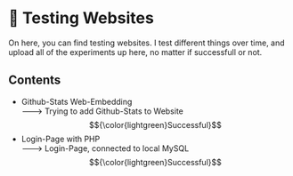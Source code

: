 # 🧪 Testing Websites
On here, you can find testing websites. I test different things over time, and upload all of the experiments up here, no matter if successfull or not.

## Contents

* Github-Stats Web-Embedding <br>
  ---> Trying to add Github-Stats to Website 
  $${\color{lightgreen}Successful}$$
* Login-Page with PHP <br>
  ---> Login-Page, connected to local MySQL 
  $${\color{lightgreen}Successful}$$

